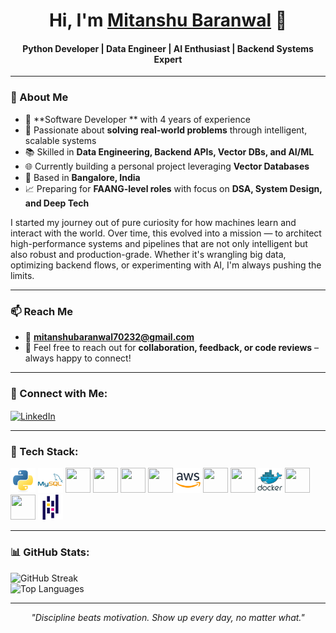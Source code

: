 <h1 align="center">Hi, I'm <a href="https://mitanshubaranwal.vercel.app/">Mitanshu Baranwal</a> 👋</h1>
<h4 align="center">Python Developer | Data Engineer | AI Enthusiast | Backend Systems Expert</h4>

---

### 🚀 About Me

- 💼 **Software Developer ** with 4 years of experience
- 🧠 Passionate about **solving real-world problems** through intelligent, scalable systems
- 📚 Skilled in **Data Engineering, Backend APIs, Vector DBs, and AI/ML**
- 🌐 Currently building a personal project leveraging **Vector Databases**
- 📍 Based in **Bangalore, India**
- 📈 Preparing for **FAANG-level roles** with focus on **DSA, System Design, and Deep Tech**

I started my journey out of pure curiosity for how machines learn and interact with the world. Over time, this evolved into a mission — to architect high-performance systems and pipelines that are not only intelligent but also robust and production-grade. Whether it's wrangling big data, optimizing backend flows, or experimenting with AI, I'm always pushing the limits.

---

### 📫 Reach Me

- 📧 **mitanshubaranwal70232@gmail.com**
- 💬 Feel free to reach out for **collaboration, feedback, or code reviews** – always happy to connect!

---

<h3 align="left">🔗 Connect with Me:</h3>
<p align="left">
  <a href="https://linkedin.com/in/mitanshu-baranwal-a9492b15b" target="blank">
    <img align="center" src="https://raw.githubusercontent.com/rahuldkjain/github-profile-readme-generator/master/src/images/icons/Social/linked-in-alt.svg" alt="LinkedIn" height="30" width="40" />
  </a>
</p>

---

<h3 align="left">🧰 Tech Stack:</h3>
<p align="left">
  <a href="https://www.python.org" target="_blank"><img src="https://raw.githubusercontent.com/devicons/devicon/master/icons/python/python-original.svg" width="40" height="40"/></a>
  <a href="https://www.mysql.com/" target="_blank"><img src="https://raw.githubusercontent.com/devicons/devicon/master/icons/mysql/mysql-original-wordmark.svg" width="40" height="40"/></a>
  <a href="https://www.microsoft.com/en-us/sql-server" target="_blank"><img src="https://www.svgrepo.com/show/303229/microsoft-sql-server-logo.svg" width="40" height="40"/></a>
  <a href="https://scikit-learn.org/" target="_blank"><img src="https://upload.wikimedia.org/wikipedia/commons/0/05/Scikit_learn_logo_small.svg" width="40" height="40"/></a>
  <a href="https://seaborn.pydata.org/" target="_blank"><img src="https://seaborn.pydata.org/_images/logo-mark-lightbg.svg" width="40" height="40"/></a>
  <a href="https://www.tensorflow.org" target="_blank"><img src="https://www.vectorlogo.zone/logos/tensorflow/tensorflow-icon.svg" width="40" height="40"/></a>
  <a href="https://aws.amazon.com" target="_blank"><img src="https://raw.githubusercontent.com/devicons/devicon/master/icons/amazonwebservices/amazonwebservices-original-wordmark.svg" width="40" height="40"/></a>
  <a href="https://azure.microsoft.com/en-in/" target="_blank"><img src="https://www.vectorlogo.zone/logos/microsoft_azure/microsoft_azure-icon.svg" width="40" height="40"/></a>
  <a href="https://www.djangoproject.com/" target="_blank"><img src="https://cdn.worldvectorlogo.com/logos/django.svg" width="40" height="40"/></a>
  <a href="https://www.docker.com/" target="_blank"><img src="https://raw.githubusercontent.com/devicons/devicon/master/icons/docker/docker-original-wordmark.svg" width="40" height="40"/></a>
  <a href="https://git-scm.com/" target="_blank"><img src="https://www.vectorlogo.zone/logos/git-scm/git-scm-icon.svg" width="40" height="40"/></a>
  <a href="https://opencv.org/" target="_blank"><img src="https://www.vectorlogo.zone/logos/opencv/opencv-icon.svg" width="40" height="40"/></a>
  <a href="https://pandas.pydata.org/" target="_blank"><img src="https://raw.githubusercontent.com/devicons/devicon/master/icons/pandas/pandas-original.svg" width="40" height="40"/></a>
</p>

---

<h3>📊 GitHub Stats:</h3>
<p align="left">
  <img src="https://github-readme-streak-stats.herokuapp.com/?user=mitanshubaranwal&theme=tokyonight" alt="GitHub Streak"/>
  <br/>
  <img src="https://github-readme-stats.vercel.app/api/top-langs?username=mitanshubaranwal&show_icons=true&locale=en&layout=compact" alt="Top Languages"/>
</p>

---

<p align="center"><i>"Discipline beats motivation. Show up every day, no matter what."</i></p>
